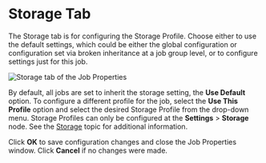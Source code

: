 # Storage Tab

The Storage tab is for configuring the Storage Profile. Choose either to use the default settings,
which could be either the global configuration or configuration set via broken inheritance at a job
group level, or to configure settings just for this job.

![Storage tab of the Job Properties](/img/product_docs/accessanalyzer/12.0/admin/jobs/job/properties/storage.webp)

By default, all jobs are set to inherit the storage setting, the **Use Default** option. To
configure a different profile for the job, select the **Use This Profile** option and select the
desired Storage Profile from the drop-down menu. Storage Profiles can only be configured at the
**Settings** > **Storage** node. See the [Storage](/docs/accessanalyzer/12.0/admin/settings/storage/overview.md) topic for
additional information.

Click **OK** to save configuration changes and close the Job Properties window. Click **Cancel** if
no changes were made.
